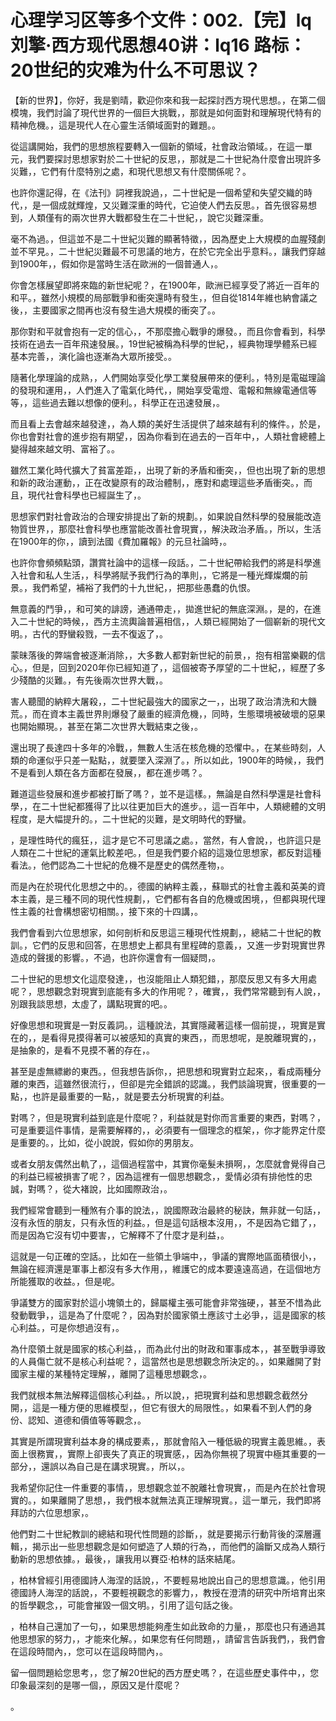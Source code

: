 # 心理学习区等多个文件：002.【完】lq刘擎·西方现代思想40讲：lq16 路标：20世纪的灾难为什么不可思议？

【新的世界】，你好，我是劉晴，歡迎你來和我一起探討西方現代思想。，在第二個模塊，我們討論了現代世界的一個巨大挑戰，，那就是如何面對和理解現代特有的精神危機。，這是現代人在心靈生活領域面對的難題。。

從這講開始，我們的思想旅程要轉入一個新的領域，社會政治領域。，在這一單元，我們要探討思想家對於二十世紀的反思，，那就是二十世紀為什麼會出現許多災難，，它們有什麼特別之處，和現代思想又有什麼關係呢？。

也許你還記得，在《法刊》詞裡我說過，，二十世紀是一個希望和失望交織的時代，，是一個成就輝煌，又災難深重的時代，它迫使人們去反思。，首先很容易想到，人類僅有的兩次世界大戰都發生在二十世紀，，說它災難深重。

毫不為過。，但這並不是二十世紀災難的顯著特徵，，因為歷史上大規模的血腥殘劇並不罕見。，二十世紀災難最不可思議的地方，在於它完全出乎意料。，讓我們穿越到1900年，，假如你是當時生活在歐洲的一個普通人，。

你會怎樣展望即將來臨的新世紀呢？，在1900年，歐洲已經享受了將近一百年的和平。，雖然小規模的局部戰爭和衝突還時有發生，，但自從1814年維也納會議之後，，主要國家之間再也沒有發生過大規模的衝突了。。

那你對和平就會抱有一定的信心，，不那麼擔心戰爭的爆發。，而且你會看到，科學技術在過去一百年飛速發展。，19世紀被稱為科學的世紀，，經典物理學體系已經基本完善，，演化論也逐漸為大眾所接受。。

隨著化學理論的成熟，，人們開始享受化學工業發展帶來的便利。，特別是電磁理論的發現和運用，，人們進入了電氣化時代，，開始享受電燈、電報和無線電通信等等，，這些過去難以想像的便利。，科學正在迅速發展，。

而且看上去會越來越發達，，為人類的美好生活提供了越來越有利的條件。，於是，你也會對社會的進步抱有期望，，因為你看到在過去的一百年中，，人類社會總體上變得越來越文明、富裕了。。

雖然工業化時代擴大了貧富差距，，出現了新的矛盾和衝突，，但也出現了新的思想和新的政治運動，，正在改變原有的政治體制，，應對和處理這些矛盾衝突。，而且，現代社會科學也已經誕生了，。

思想家們對社會政治的合理安排提出了新的規劃。，如果說自然科學的發展能改造物質世界，，那麼社會科學也應當能改善社會現實，，解決政治矛盾。，所以，生活在1900年的你，，讀到法國《費加羅報》的元旦社論時，。

也許你會頻頻點頭，讚賞社論中的這樣一段話。，二十世紀帶給我們的將是科學進入社會和私人生活，，科學將賦予我們行為的準則，，它將是一種光輝燦爛的前景。，我們希望，補裕了我們的十九世紀，，把那些愚蠢的仇恨。

無意義的鬥爭，，和可笑的誹謗，通通帶走，，拋進世紀的無底深淵。，是的，在進入二十世紀的時候，，西方主流輿論普遍相信，，人類已經開始了一個嶄新的現代文明。，古代的野蠻殺戮，一去不復返了，。

蒙昧落後的弊端會被逐漸消除，，大多數人都對新世紀的前景，，抱有相當樂觀的信心。，但是，回到2020年你已經知道了，，這個被寄予厚望的二十世紀，，經歷了多少殘酷的災難。，有先後兩次世界大戰，。

害人聽聞的納粹大屠殺，，二十世紀最強大的國家之一，，出現了政治清洗和大饑荒。，而在資本主義世界則爆發了嚴重的經濟危機，，同時，生態環境被破壞的惡果也開始顯現。，甚至在第二次世界大戰結束之後，。

還出現了長達四十多年的冷戰，，無數人生活在核危機的恐懼中。，在某些時刻，人類的命運似乎只差一點點，，就要墜入深淵了。，所以如此，1900年的時候，，我們不是看到人類在各方面都在發展，，都在進步嗎？。

難道這些發展和進步都被打斷了嗎？，並不是這樣。，無論是自然科學還是社會科學，，在二十世紀都獲得了比以往更加巨大的進步。，這一百年中，人類總體的文明程度，是大幅提升的。，二十世紀的災難，是文明時代的野蠻。

，是理性時代的瘋狂，，這才是它不可思議之處。，當然，有人會說，，也許這只是人類在二十世紀的運氣比較差吧。，但是我們要介紹的這幾位思想家，都反對這種看法。，他們認為二十世紀的危機不是歷史的偶然產物，。

而是內在於現代化思想之中的。，德國的納粹主義，，蘇聯式的社會主義和英美的資本主義，是三種不同的現代性規劃，，它們都有各自的危機或困境，，但都與現代理性主義的社會構想密切相關。，接下來的十四講，。

我們會看到六位思想家，如何剖析和反思這三種現代性規劃，，總結二十世紀的教訓。，它們的反思和回答，在思想史上都具有里程碑的意義，，又進一步對現實世界造成的聲援的影響。，不過，也許你還會有一個疑問，。

二十世紀的思想文化這麼發達，，也沒能阻止人類犯錯，，那麼反思又有多大用處呢？，思想觀念對現實到底能有多大的作用呢？，確實，，我們常常聽到有人說，，別跟我談思想，太虛了，講點現實的吧。。

好像思想和現實是一對反義詞。，這種說法，其實隱藏著這樣一個前提，，現實是實在的，，是看得見摸得著可以被感知的真實的東西，，而思想呢，是脫離現實的，，是抽象的，是看不見摸不著的存在，。

甚至是虛無縹緲的東西。，但我想告訴你，，把思想和現實對立起來，，看成兩種分離的東西，這雖然很流行，，但卻是完全錯誤的認識。，我們談論現實，很重要的一點，，也許是最重要的一點，，就是要去分析現實的利益。

對嗎？，但是現實利益到底是什麼呢？，利益就是對你而言重要的東西，對嗎？，可是重要這件事情，是需要解釋的，，必須要有一個理念的框架，，你才能界定什麼是重要的。，比如，從小說說，假如你的男朋友。

或者女朋友偶然出軌了，，這個過程當中，其實你毫髮未損啊，，怎麼就會覺得自己的利益已經被損害了呢？，因為這裡有一個思想觀念，，愛情必須有排他性的忠誠，對嗎？，從大褚說，比如國際政治，。

我們經常會聽到一種煞有介事的說法，，說國際政治最終的秘訣，無非就一句話，，沒有永恆的朋友，只有永恆的利益。，但是這句話根本沒用，，不是因為它錯了，，而是因為它沒有切中要害，，它解釋不了什麼才是利益，。

這就是一句正確的空話。，比如在一些領土爭端中，，爭議的實際地區面積很小，，無論在經濟還是軍事上都沒有多大作用，，維護它的成本要遠遠高過，在這個地方所能獲取的收益。，但是呢。

爭議雙方的國家對於這小塊領土的，歸屬權主張可能會非常強硬，，甚至不惜為此發動戰爭，，這是為了什麼呢？，因為對於國家領土應該寸土必爭，，這是國家的核心利益。，可是你想過沒有，。

為什麼領土就是國家的核心利益，，而為此付出的財政和軍事成本，，甚至戰爭導致的人員傷亡就不是核心利益呢？，這當然也是思想觀念所決定的。，如果離開了對國家主權的某種特定理解，，離開了這種思想觀念，。

我們就根本無法解釋這個核心利益。，所以說，，把現實利益和思想觀念截然分開，，這是一種方便的思維模型，，但它有很大的局限性。，如果看不到人們的身份、認知、道德和價值等等觀念，。

其實是所謂現實利益本身的構成要素，，那就會陷入一種低級的現實主義思維。，表面上很務實，，實際上卻喪失了真正的現實感，，因為你無視了現實中極其重要的一部分，，還誤以為自己是在講求現實。，所以，。

我希望你記住一件重要的事情，，思想觀念並不脫離社會現實，，而是內在於社會現實的。，如果離開了思想，，我們根本就無法真正理解現實。，這一單元，我們即將拜訪的六位思想家，。

他們對二十世紀教訓的總結和現代性問題的診斷，，就是要揭示行動背後的深層邏輯，，揭示出一些思想觀念是如何塑造了人類的行為，，而他們的論斷又成為人類行動新的思想依據。，最後，，讓我用以賽亞·柏林的話來結尾。

，柏林曾經引用德國詩人海涅的話說，，不要輕易地說出自己的思想意識。，他引用德國詩人海涅的話說，，不要輕視觀念的影響力，，教授在澄清的研究中所培育出來的哲學觀念，，可能會摧毀一個文明。，引用了這句話之後。

，柏林自己還加了一句，，如果思想能夠產生如此致命的力量，，那麼也只有通過其他思想家的努力，，才能來化解。，如果您有任何問題，，請留言告訴我們，，我們會在這段時間內，，您可以在這段時間內，。

留一個問題給您思考，，您了解20世紀的西方歷史嗎？，在這些歷史事件中，，您印象最深刻的是哪一個，，原因又是什麼呢？

。
